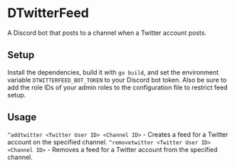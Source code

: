 # DTwitterFeed
A Discord bot that posts to a channel when a Twitter account posts.

## Setup
Install the dependencies, build it with `go build`, and set the environment variable `DTWITTERFEED_BOT_TOKEN` to your Discord bot token.
Also be sure to add the role IDs of your admin roles to the configuration file to restrict feed setup.

## Usage
`^addtwitter <Twitter User ID> <Channel ID>` - Creates a feed for a Twitter account on the specified channel.
`^removetwitter <Twitter User ID> <Channel ID>` - Removes a feed for a Twitter account from the specified channel.